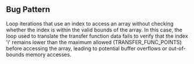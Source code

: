 ## Bug Pattern

Loop iterations that use an index to access an array without checking whether the index is within the valid bounds of the array. In this case, the loop used to translate the transfer function data fails to verify that the index 'i' remains lower than the maximum allowed (TRANSFER_FUNC_POINTS) before accessing the array, leading to potential buffer overflows or out-of-bounds memory accesses.